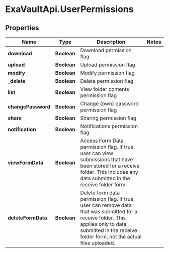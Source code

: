# ExaVaultApi.UserPermissions

## Properties
Name | Type | Description | Notes
------------ | ------------- | ------------- | -------------
**download** | **Boolean** | Download permission flag | 
**upload** | **Boolean** | Upload permission flag | 
**modify** | **Boolean** | Modify permission flag | 
**_delete** | **Boolean** | Delete permission flag | 
**list** | **Boolean** | View folder contents permission flag | 
**changePassword** | **Boolean** | Change (own) password permission flag | 
**share** | **Boolean** | Sharing permission flag | 
**notification** | **Boolean** | Notifications permission flag | 
**viewFormData** | **Boolean** | Access Form Data permission flag. If true, user can view submissions that have been stored for a receive folder. This includes any data submitted in the receive folder form. | 
**deleteFormData** | **Boolean** | Delete form data permission flag. If true, user can remove data that was submitted for a receive folder. This applies only to data submitted in the receive folder form, not the actual files uploaded. | 

